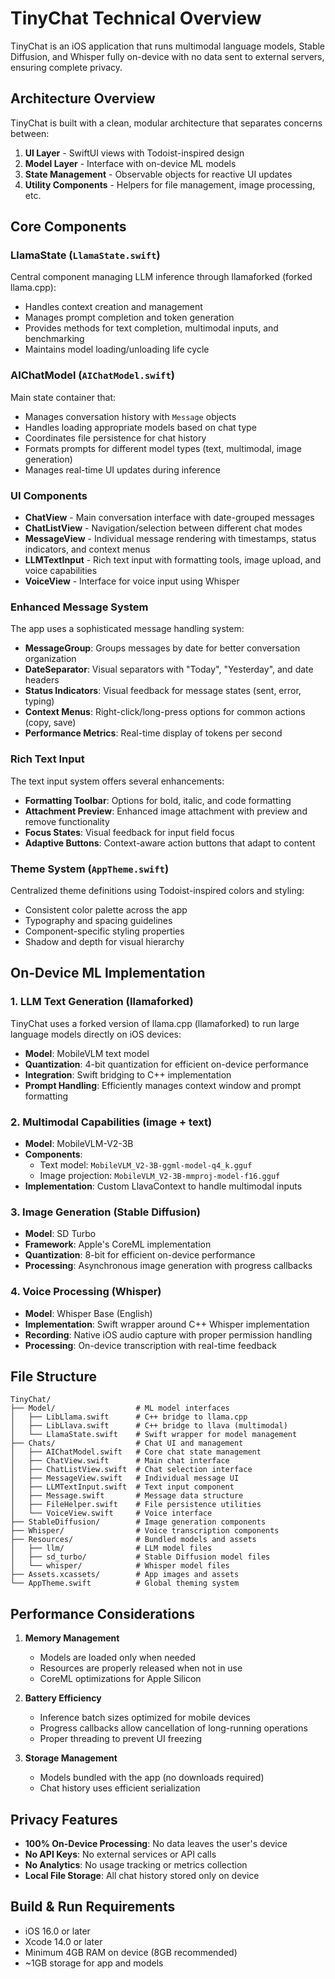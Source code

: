 # TinyChat Technical Overview

TinyChat is an iOS application that runs multimodal language models, Stable Diffusion, and Whisper fully on-device with no data sent to external servers, ensuring complete privacy.

## Architecture Overview

TinyChat is built with a clean, modular architecture that separates concerns between:

1. **UI Layer** - SwiftUI views with Todoist-inspired design
2. **Model Layer** - Interface with on-device ML models
3. **State Management** - Observable objects for reactive UI updates
4. **Utility Components** - Helpers for file management, image processing, etc.

## Core Components

### LlamaState (`LlamaState.swift`)

Central component managing LLM inference through llamaforked (forked llama.cpp):

- Handles context creation and management
- Manages prompt completion and token generation
- Provides methods for text completion, multimodal inputs, and benchmarking
- Maintains model loading/unloading life cycle

### AIChatModel (`AIChatModel.swift`)

Main state container that:

- Manages conversation history with `Message` objects
- Handles loading appropriate models based on chat type
- Coordinates file persistence for chat history
- Formats prompts for different model types (text, multimodal, image generation)
- Manages real-time UI updates during inference

### UI Components

- **ChatView** - Main conversation interface with date-grouped messages
- **ChatListView** - Navigation/selection between different chat modes
- **MessageView** - Individual message rendering with timestamps, status indicators, and context menus
- **LLMTextInput** - Rich text input with formatting tools, image upload, and voice capabilities
- **VoiceView** - Interface for voice input using Whisper

### Enhanced Message System

The app uses a sophisticated message handling system:

- **MessageGroup**: Groups messages by date for better conversation organization
- **DateSeparator**: Visual separators with "Today", "Yesterday", and date headers
- **Status Indicators**: Visual feedback for message states (sent, error, typing)
- **Context Menus**: Right-click/long-press options for common actions (copy, save)
- **Performance Metrics**: Real-time display of tokens per second

### Rich Text Input

The text input system offers several enhancements:

- **Formatting Toolbar**: Options for bold, italic, and code formatting
- **Attachment Preview**: Enhanced image attachment with preview and remove functionality
- **Focus States**: Visual feedback for input field focus
- **Adaptive Buttons**: Context-aware action buttons that adapt to content

### Theme System (`AppTheme.swift`)

Centralized theme definitions using Todoist-inspired colors and styling:

- Consistent color palette across the app
- Typography and spacing guidelines
- Component-specific styling properties
- Shadow and depth for visual hierarchy

## On-Device ML Implementation

### 1. LLM Text Generation (llamaforked)

TinyChat uses a forked version of llama.cpp (llamaforked) to run large language models directly on iOS devices:

- **Model**: MobileVLM text model
- **Quantization**: 4-bit quantization for efficient on-device performance
- **Integration**: Swift bridging to C++ implementation
- **Prompt Handling**: Efficiently manages context window and prompt formatting

### 2. Multimodal Capabilities (image + text)

- **Model**: MobileVLM-V2-3B
- **Components**: 
  - Text model: `MobileVLM_V2-3B-ggml-model-q4_k.gguf`
  - Image projection: `MobileVLM_V2-3B-mmproj-model-f16.gguf`
- **Implementation**: Custom LlavaContext to handle multimodal inputs

### 3. Image Generation (Stable Diffusion)

- **Model**: SD Turbo
- **Framework**: Apple's CoreML implementation
- **Quantization**: 8-bit for efficient on-device performance
- **Processing**: Asynchronous image generation with progress callbacks

### 4. Voice Processing (Whisper)

- **Model**: Whisper Base (English)
- **Implementation**: Swift wrapper around C++ Whisper implementation
- **Recording**: Native iOS audio capture with proper permission handling
- **Processing**: On-device transcription with real-time feedback

## File Structure

```
TinyChat/
├── Model/                  # ML model interfaces
│   ├── LibLlama.swift      # C++ bridge to llama.cpp
│   ├── LibLlava.swift      # C++ bridge to llava (multimodal)
│   └── LlamaState.swift    # Swift wrapper for model management
├── Chats/                  # Chat UI and management
│   ├── AIChatModel.swift   # Core chat state management
│   ├── ChatView.swift      # Main chat interface
│   ├── ChatListView.swift  # Chat selection interface
│   ├── MessageView.swift   # Individual message UI
│   ├── LLMTextInput.swift  # Text input component
│   ├── Message.swift       # Message data structure
│   ├── FileHelper.swift    # File persistence utilities
│   └── VoiceView.swift     # Voice interface
├── StableDiffusion/        # Image generation components
├── Whisper/                # Voice transcription components
├── Resources/              # Bundled models and assets
│   ├── llm/                # LLM model files
│   ├── sd_turbo/           # Stable Diffusion model files
│   └── whisper/            # Whisper model files
├── Assets.xcassets/        # App images and assets
└── AppTheme.swift          # Global theming system
```

## Performance Considerations

1. **Memory Management**
   - Models are loaded only when needed
   - Resources are properly released when not in use
   - CoreML optimizations for Apple Silicon

2. **Battery Efficiency**
   - Inference batch sizes optimized for mobile devices
   - Progress callbacks allow cancellation of long-running operations
   - Proper threading to prevent UI freezing

3. **Storage Management**
   - Models bundled with the app (no downloads required)
   - Chat history uses efficient serialization

## Privacy Features

- **100% On-Device Processing**: No data leaves the user's device
- **No API Keys**: No external services or API calls
- **No Analytics**: No usage tracking or metrics collection
- **Local File Storage**: All chat history stored only on device

## Build & Run Requirements

- iOS 16.0 or later
- Xcode 14.0 or later
- Minimum 4GB RAM on device (8GB recommended)
- ~1GB storage for app and models
